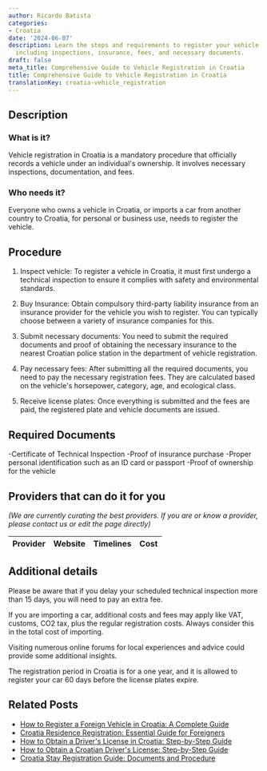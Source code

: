 ```yaml
---
author: Ricardo Batista
categories:
- Croatia
date: '2024-06-07'
description: Learn the steps and requirements to register your vehicle in Croatia,
  including inspections, insurance, fees, and necessary documents.
draft: false
meta_title: Comprehensive Guide to Vehicle Registration in Croatia
title: Comprehensive Guide to Vehicle Registration in Croatia
translationKey: croatia-vehicle_registration
---
```


## Description
### What is it?
Vehicle registration in Croatia is a mandatory procedure that officially records a vehicle under an individual's ownership. It involves necessary inspections, documentation, and fees. 

### Who needs it?
Everyone who owns a vehicle in Croatia, or imports a car from another country to Croatia, for personal or business use, needs to register the vehicle.

## Procedure 
1. Inspect vehicle: To register a vehicle in Croatia, it must first undergo a technical inspection to ensure it complies with safety and environmental standards.

2. Buy Insurance: Obtain compulsory third-party liability insurance from an insurance provider for the vehicle you wish to register. You can typically choose between a variety of insurance companies for this.

3. Submit necessary documents: You need to submit the required documents and proof of obtaining the necessary insurance to the nearest Croatian police station in the department of vehicle registration.

4. Pay necessary fees: After submitting all the required documents, you need to pay the necessary registration fees. They are calculated based on the vehicle's horsepower, category, age, and ecological class. 

5. Receive license plates: Once everything is submitted and the fees are paid, the registered plate and vehicle documents are issued.

## Required Documents 
-Certificate of Technical Inspection
-Proof of insurance purchase
-Proper personal identification such as an ID card or passport 
-Proof of ownership for the vehicle

## Providers that can do it for you

_(We are currently curating the best providers. If you are or know a provider, please contact us or edit the page directly)_

| Provider        |     Website     |     Timelines    |       Cost      |
| --------------- | --------------- |  :-------------: | :-------------: |

## Additional details
Please be aware that if you delay your scheduled technical inspection more than 15 days, you will need to pay an extra fee.

If you are importing a car, additional costs and fees may apply like VAT, customs, CO2 tax, plus the regular registration costs. Always consider this in the total cost of importing.

Visiting numerous online forums for local experiences and advice could provide some additional insights.

The registration period in Croatia is for a one year, and it is allowed to register your car 60 days before the license plates expire.


## Related Posts

- [How to Register a Foreign Vehicle in Croatia: A Complete Guide](https://tramitit.com/guides/croatia/registration_of_foreign_vehicles/)
- [Croatia Residence Registration: Essential Guide for Foreigners](https://tramitit.com/guides/croatia/residence_registration/)
- [How to Obtain a Driver's License in Croatia: Step-by-Step Guide](https://tramitit.com/guides/croatia/issuance_of_drivers_license/)
- [How to Obtain a Croatian Driver's License: Step-by-Step Guide](https://tramitit.com/guides/croatia/obtaining_a_drivers_license_for_newcomers/)
- [Croatia Stay Registration Guide: Documents and Procedure](https://tramitit.com/guides/croatia/stay_registration_upon_entering_the_country/)